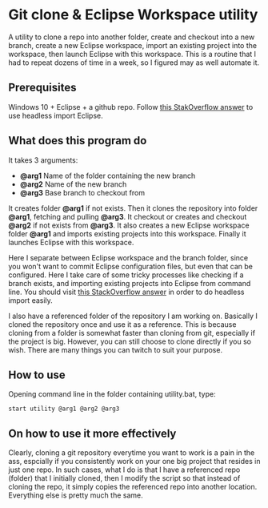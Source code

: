 # Git clone & Eclipse Workspace utility
A utility to clone a repo into another folder, create and checkout into a new branch, create a new Eclipse workspace, import an existing project into the workspace, then launch Eclipse with this workspace. This is a routine that I had to repeat dozens of time in a week, so I figured may as well automate it.

## Prerequisites
Windows 10 + Eclipse + a github repo.
Follow [this StakOverflow answer](https://stackoverflow.com/questions/44446216/eclipse-jdt-import-project-from-command-line) to use headless import Eclipse.

## What does this program do 
It takes 3 arguments:
- **@arg1** Name of the folder containing the new branch
- **@arg2** Name of the new branch
- **@arg3** Base branch to checkout from

It creates folder **@arg1** if not exists. 
Then it clones the repository into folder **@arg1**, fetching and pulling **@arg3**. 
It checkout or creates and checkout **@arg2** if not exists from **@arg3**. 
It also creates a new Eclipse workspace folder **@arg1** and imports existing projects into this workspace. 
Finally it launches Eclipse with this workspace. 

Here I separate between Eclipse workspace and the branch folder, since you won't want to commit Eclipse configuration files, but even that can be configured. Here I take care of some tricky processes like checking if a branch exists, and importing existing projects into Eclipse from command line. You should visit [this StackOverflow answer](https://stackoverflow.com/questions/44446216/eclipse-jdt-import-project-from-command-line) in order to do headless import easily. 

I also have a referenced folder of the repository I am working on. Basically I cloned the repository once and use it as a reference. This is because cloning from a folder is somewhat faster than cloning from git, especially if the project is big. However, you can still choose to clone directly if you so wish. There are many things you can twitch to suit your purpose.

## How to use 
Opening command line in the folder containing utility.bat, type: 
```
start utility @arg1 @arg2 @arg3
```
## On how to use it more effectively
Clearly, cloning a git repository everytime you want to work is a pain in the ass, espcially if you consistently work on your one big project that resides in just one repo. In such cases, what I do is that I have a referenced repo (folder) that I initially cloned, then I modify the script so that instead of cloning the repo, it simply copies the referenced repo into another location. Everything else is pretty much the same. 
